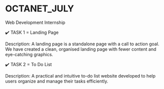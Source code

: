 # OCTANET_JULY
Web Development Internship

✔️ TASK 1 = Landing Page

Description: A landing page is a standalone page with a call to action goal. We have created a clean, organised landing page with fewer content and eye-catching graphics.

✔️ TASK 2 = To Do List

Description: A practical and intuitive to-do list website developed to help users organize and manage their tasks efficiently.
